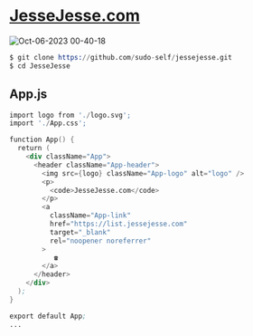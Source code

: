 # <a href="https://JesseJesse.com">JesseJesse.com</a>
![Oct-06-2023 00-40-18](https://github.com/sudo-self/JesseJesse/assets/119916323/2af3c8e3-df33-45e2-aa0c-f320ee551671)
```s
$ git clone https://github.com/sudo-self/jessejesse.git
$ cd JesseJesse

```
## App.js
```s
import logo from './logo.svg';
import './App.css';

function App() {
  return (
    <div className="App">
      <header className="App-header">
        <img src={logo} className="App-logo" alt="logo" />
        <p>
          <code>JesseJesse.com</code>
        </p>
        <a
          className="App-link"
          href="https://list.jessejesse.com"
          target="_blank"
          rel="noopener noreferrer"
        >
           ☎
        </a>
      </header>
    </div>
  );
}

export default App;
...
